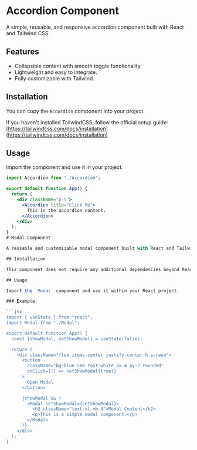 # Accordion Component

A simple, reusable, and responsive accordion component built with React and Tailwind CSS.

## Features
- Collapsible content with smooth toggle functionality.
- Lightweight and easy to integrate.
- Fully customizable with Tailwind.

## Installation
You can copy the `Accordion` component into your project.

If you haven't installed TailwindCSS, follow the official setup guide:  
[https://tailwindcss.com/docs/installation](https://tailwindcss.com/docs/installation)

## Usage
Import the component and use it in your project.

```jsx
import Accordion from "./Accordion";

export default function App() {
  return (
    <div className="p-5">
      <Accordion title="Click Me">
        This is the accordion content.
      </Accordion>
    </div>
  );
}
# Modal Component

A reusable and customizable modal component built with React and Tailwind CSS.

## Installation

This component does not require any additional dependencies beyond React and Tailwind CSS.

## Usage

Import the `Modal` component and use it within your React project.

### Example:

```jsx
import { useState } from "react";
import Modal from "./Modal";

export default function App() {
  const [showModal, setShowModal] = useState(false);

  return (
    <div className="flex items-center justify-center h-screen">
      <button
        className="bg-blue-500 text-white px-4 py-2 rounded"
        onClick={() => setShowModal(true)}
      >
        Open Modal
      </button>

      {showModal && (
        <Modal setShowModal={setShowModal}>
          <h2 className="text-xl mb-4">Modal Content</h2>
          <p>This is a simple modal component.</p>
        </Modal>
      )}
    </div>
  );
}
